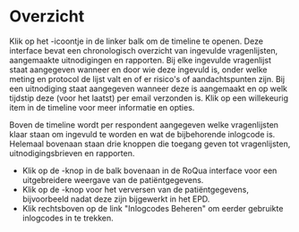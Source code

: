 # Overzicht

Klik op het <icon name="timeline_icon" />-icoontje in de linker balk om de timeline te openen. Deze interface bevat een chronologisch overzicht van ingevulde vragenlijsten, aangemaakte uitnodigingen en rapporten. Bij elke ingevulde vragenlijst staat aangegeven wanneer en door wie deze ingevuld is, onder welke meting en protocol de lijst valt en of er risico's of aandachtspunten zijn. Bij een uitnodiging staat aangegeven wanneer deze is aangemaakt en op welk tijdstip deze (voor het laatst) per email verzonden is. Klik op een willekeurig item in de timeline voor meer informatie en opties.

Boven de timeline wordt per respondent aangegeven welke vragenlijsten klaar staan om ingevuld te worden en wat de bijbehorende inlogcode is. Helemaal bovenaan staan drie knoppen die toegang geven tot vragenlijsten, uitnodigingsbrieven en rapporten.

<screenshot src="/screenshots/dossier1.png" />

<ul class="hints">
  <li> Klik op de <icon name="edit_icon" />-knop in de balk bovenaan in de RoQua interface voor een uitgebreidere weergave van de patiëntgegevens.</li>
  <li> Klik op de <icon name="refresh_icon" />-knop voor het verversen van de patiëntgegevens, bijvoorbeeld nadat deze zijn bijgewerkt in het EPD.</li>
  <li> Klik rechtsboven op de link "Inlogcodes Beheren" om eerder gebruikte inlogcodes in te trekken.</li>
</ul>
